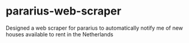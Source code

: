 # pararius-web-scraper
Designed a web scraper for pararius to automatically notify me of new houses available to rent in the Netherlands 
